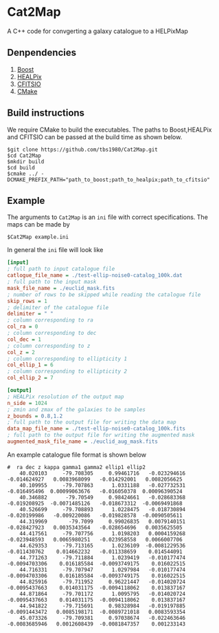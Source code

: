 # Cat2Map
A C++ code for convgerting a galaxy catalogue to a HELPixMap

## Denpendencies

1. [Boost](http://www.boost.org/)
2. [HEALPix](http://healpix.sourceforge.net/)
3. [CFITSIO](http://heasarc.gsfc.nasa.gov/fitsio/)
4. [CMake](https://cmake.org/)

## Build instructions

We require CMake to build the executables. The paths to Boost,HEALPix and CFITSIO can be passed at the build time as shown below.

	$git clone https://github.com/tbs1980/Cat2Map.git
	$cd Cat2Map
	$mkdir build
	$cd build
	$cmake ../ -DCMAKE_PREFIX_PATH="path_to_boost;path_to_healpix;path_to_cfitsio"

## Example

The arguments to `Cat2Map` is an `ini` file with correct specifications. The maps can be made by

	$Cat2Map example.ini

In general the `ini` file will look like

```ini
[input]
; full path to input catalogue file
catlogue_file_name = ./test-ellip-noise0-catalog_100k.dat
; full path to the input mask
mask_file_name = ./euclid_mask.fits
; number of rows to be skipped while reading the catalogue file
skip_rows = 1
; delimiter of the catalogue file
delimiter = " "
; column corresponding to ra
col_ra = 0
; column corresponding to dec
col_dec = 1
; column corresponding to z
col_z = 2
; column corresponding to ellipticity 1
col_ellip_1 = 6
; column corresponding to ellipticity 2
col_ellip_2 = 7

[output]
; HEALPix resolution of the output map
n_side = 1024
; zmin and zmax of the galaxies to be samples
z_bounds = 0.8,1.2
; full path to the output file for writing the data map
data_map_file_name = ./test-ellip-noise0-catalog_100k.fits
; full path to the output file for writing the augmented mask
augmented_mask_file_name = ./euclid_aug_mask.fits
```

An example catalogue file format is shown below

	#  ra dec z kappa gamma1 gamma2 ellip1 ellip2
		40.020103     -79.708305     0.99461716   -0.023294616   -0.014624927   0.0083968099   -0.014292001   0.0082056625
		40.109955     -79.707863      1.0331188   -0.027732531   -0.016495496  0.00099063676   -0.016050378  0.00096390524
		40.346882      -79.70549     0.98424661   -0.028683368   -0.019208925  -0.0071485126   -0.018673312  -0.0069491868
		40.526699     -79.708893      1.0228475   -0.018730894   -0.020199986   -0.009220086   -0.019828578  -0.0090505611
		44.319969       -79.7099     0.99026835   0.0079140151   -0.028427923   0.0035343564   -0.028654696   0.0035625505
		44.417561     -79.707756      1.0198203   0.0004159268   -0.023948593   0.0065980251   -0.023958558   0.0066007706
		44.629353     -79.713165      1.0236109  -0.0081229536   -0.011430762    0.014662232   -0.011338659    0.014544091
		44.771263     -79.711884      1.0239419   -0.010177474  -0.0094703306    0.016185584  -0.0093749175    0.016022515
		44.716331     -79.707947      1.0297984   -0.010177474  -0.0094703306    0.016185584  -0.0093749175    0.016022515
		44.825916     -79.711952     0.96221447   -0.014020724  -0.0095437663    0.014031175  -0.0094118062    0.013837167
		44.871864     -79.701172      1.0095795   -0.014020724  -0.0095437663    0.014031175  -0.0094118062    0.013837167
		44.941822     -79.715691     0.98328984   -0.019197885  -0.0091443472   0.0085198171  -0.0089721018   0.0083593354
		45.073326     -79.709381     0.97038674   -0.022463646  -0.0083685946   0.0012608439  -0.0081847357    0.001233143
